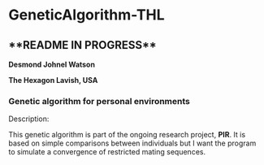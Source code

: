 GeneticAlgorithm-THL
====================

<h2> **README IN PROGRESS**</h2>

<strong>Desmond Johnel Watson</strong>

<strong>The Hexagon Lavish, USA</strong>


<h3>Genetic algorithm for personal environments</h3>

Description:

This genetic algorithm is part of the ongoing research project, <strong>PIR</strong>.
It is based on simple comparisons between individuals but I want the program to simulate a convergence of 
restricted mating sequences.


